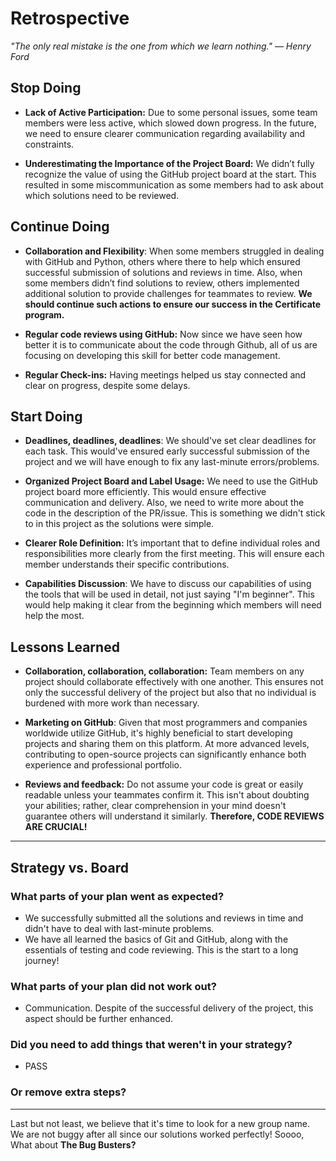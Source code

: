 <!-- this template is for inspiration, feel free to change it however you like! -->

# Retrospective

*"The only real mistake is the one from which we learn nothing."*
*— Henry Ford*

## Stop Doing

- **Lack of Active Participation:** Due to some personal issues, some team members
  were less active, which slowed down progress. In the future, we need
  to ensure clearer communication regarding availability and constraints.

- **Underestimating the Importance of the Project Board:** We didn’t fully
  recognize the value of using the GitHub project board at the start. This resulted
  in some miscommunication as some members had to ask about which solutions need
  to be reviewed.

## Continue Doing

- **Collaboration and Flexibility**: When some members struggled in dealing with
  GitHub and Python, others where there to help which ensured successful
  submission of solutions and reviews in time. Also, when some members didn’t
  find solutions to review, others implemented additional solution to provide
  challenges for teammates to review. **We should continue such actions to ensure
  our success in the Certificate program.**

- **Regular code reviews using GitHub:** Now since we have seen how better it
  is to communicate about the code through Github,
  all of us are focusing on developing this skill for better code management.

- **Regular Check-ins:** Having meetings helped us stay connected and
  clear on progress, despite some delays.

## Start Doing

- **Deadlines, deadlines, deadlines**: We should've set clear deadlines for each
  task. This would've ensured early successful submission of the project and
  we will have enough to fix any last-minute errors/problems.

- **Organized Project Board and Label Usage:** We need to use the GitHub project
  board more efficiently. This would ensure effective communication and delivery.
  Also, we need to write more about the code in the description of the PR/issue.
  This is something we didn't stick to in this project as the solutions were simple.

- **Clearer Role Definition:** It’s important that to define individual roles
  and responsibilities more clearly from the first meeting. This will ensure
  each member understands their specific contributions.

- **Capabilities Discussion**: We have to discuss our capabilities of using the tools
  that will be used in detail, not just saying "I'm beginner". This would help
  making it clear from the beginning which members will need help the most.

## Lessons Learned

- **Collaboration, collaboration, collaboration:** Team members on any project
  should collaborate effectively with one another. This ensures not only the
  successful delivery of the project but also that no individual is
  burdened with more work than necessary.

- **Marketing on GitHub**: Given that most programmers and companies worldwide
  utilize GitHub, it's highly beneficial to start developing projects and
  sharing them on this platform. At more advanced levels, contributing
  to open-source projects can significantly enhance both experience
  and professional portfolio.

- **Reviews and feedback:** Do not assume your code is great or easily readable
  unless your teammates confirm it. This isn't about doubting your abilities;
  rather, clear comprehension in your mind doesn't guarantee others will
  understand it similarly. **Therefore, CODE REVIEWS ARE CRUCIAL!**

______________________________________________________________________

## Strategy vs. Board

### What parts of your plan went as expected?

- We successfully submitted all the solutions and reviews in time and
  didn't have to deal with last-minute problems.
- We have all learned the basics of Git and GitHub, along with the
  essentials of testing and code reviewing. This is the start to a long journey!
  
### What parts of your plan did not work out?

- Communication. Despite of the successful delivery of the project, this aspect
  should be further enhanced.

### Did you need to add things that weren't in your strategy?

- PASS

### Or remove extra steps?

______________________________________________________________________

Last but not least, we believe that it's time to look for a new group
name. We are not buggy after all since our solutions worked perfectly!
Soooo, What about **The Bug Busters?**
